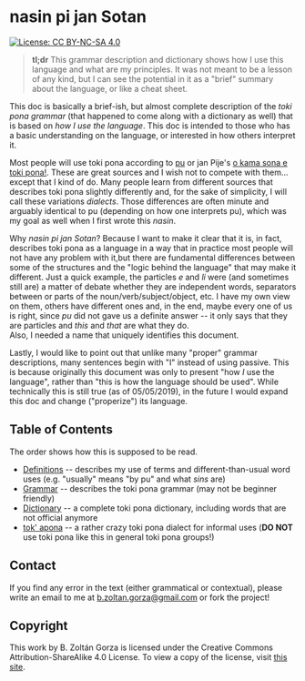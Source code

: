 # nasin pi jan Sotan

[![License: CC BY-NC-SA 4.0](https://img.shields.io/badge/License-CC%20BY--NC--SA%204.0-lightgrey.svg)](https://creativecommons.org/licenses/by-nc-sa/4.0/)

> **tl;dr** This grammar description and dictionary shows how I use this language and what are my principles. It was not meant to be a lesson of any kind, but I can see the potential in it as a "brief" summary about the language, or like a cheat sheet.

This doc is basically a brief-ish, but almost complete description of the _toki pona grammar_ (that happened to come along with a dictionary as well) that is based on _how I use the language_. This doc is intended to those who has a basic understanding on the language, or interested in how others interpret it.

Most people will use toki pona according to [pu](http://tokipona.org/) or jan Pije's [o kama sona e toki pona!](http://tokipona.net/tp/janpije/okamasona.php). These are great sources and I wish not to compete with them... except that I kind of do. Many people learn from different sources that describes toki pona slightly differently and, for the sake of simplicity, I will call these variations _dialects_. Those differences are often minute and arguably identical to pu (depending on how one interprets pu), which was my goal as well when I first wrote this _nasin_.

Why _nasin pi jan Sotan_? Because I want to make it clear that it is, in fact, describes toki pona as a language in a way that in practice most people will not have any problem with it,but there are fundamental differences between some of the structures and the "logic behind the language" that may make it different. Just a quick example, the particles _e_ and _li_ were (and sometimes still are) a matter of debate whether they are independent words, separators between or parts of the noun/verb/subject/object, etc. I have my own view on them, others have different ones and, in the end, maybe every one of us is right, since _pu_ did not gave us a definite answer -- it only says that they are particles and _this_ and _that_ are what they do.  
Also, I needed a name that uniquely identifies this document.

Lastly, I would like to point out that unlike many "proper" grammar descriptions, many sentences begin with "I" instead of using passive. This is because originally this document was only to present "how _I_ use the language", rather than "this is how the language should be used". While technically this is still true (as of 05/05/2019), in the future I would expand this doc and change ("properize") its language.

## Table of Contents

The order shows how this is supposed to be read.

- [Definitions](definitions.md) -- describes my use of terms and different-than-usual word uses (e.g. "usually" means "by pu" and what _sins_ are)
- [Grammar](grammar.md) -- describes the toki pona grammar (may not be beginner friendly)
- [Dictionary](dictionary.md) -- a complete toki pona dictionary, including words that are not official anymore
- [tok' apona](informal.md) -- a rather crazy toki pona dialect for informal uses (**DO NOT** use toki pona like this in general toki pona groups!)

## Contact

If you find any error in the text (either grammatical or contextual), please write an email to me at [b.zoltan.gorza@gmail.com](mailto:b.zoltan.gorza@gmail.com) or fork the project!

## Copyright

This work by B. Zoltán Gorza is licensed under the Creative Commons Attribution-ShareAlike 4.0 License. To view a copy of the license, visit [this site](https://creativecommons.org/licenses/by-sa/4.0/legalcode).